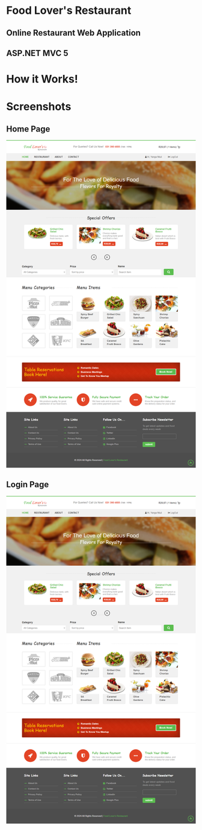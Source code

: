 # Food Lover's Restaurant

## Online Restaurant Web Application


## ASP.NET MVC 5

# How it Works!

# Screenshots

## Home Page
<img alt="home page" src="/FLRApplication/Content/Custom/images/screenshots/Home.png">

## Login Page
<img alt="login page" src="/FLRApplication/Content/Custom/images/screenshots/Home.png">



